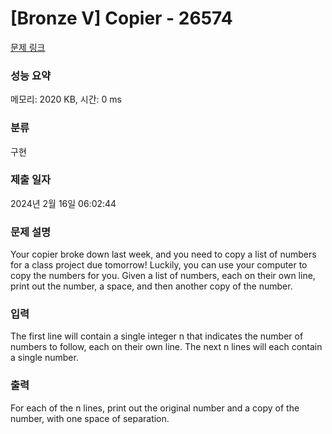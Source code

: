 # [Bronze V] Copier - 26574 

[문제 링크](https://www.acmicpc.net/problem/26574) 

### 성능 요약

메모리: 2020 KB, 시간: 0 ms

### 분류

구현

### 제출 일자

2024년 2월 16일 06:02:44

### 문제 설명

<p>Your copier broke down last week, and you need to copy a list of numbers for a class project due tomorrow! Luckily, you can use your computer to copy the numbers for you. Given a list of numbers, each on their own line, print out the number, a space, and then another copy of the number.</p>

### 입력 

 <p>The first line will contain a single integer n that indicates the number of numbers to follow, each on their own line. The next n lines will each contain a single number.</p>

### 출력 

 <p>For each of the n lines, print out the original number and a copy of the number, with one space of separation.</p>

